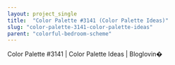 ```yaml
---
layout: project_single
title:  "Color Palette #3141 (Color Palette Ideas)"
slug: "color-palette-3141-color-palette-ideas"
parent: "colorful-bedroom-scheme"
---
```

Color Palette #3141 | Color Palette Ideas | Bloglovin�